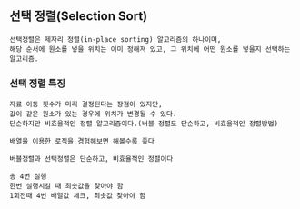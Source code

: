 ## 선택 정렬(Selection Sort)
    선택정렬은 제자리 정렬(in-place sorting) 알고리즘의 하나이며,
    해당 순서에 원소를 넣을 위치는 이미 정해져 있고, 그 위치에 어떤 원소를 넣을지 선택하는 알고리즘.

### 선택 정렬 특징
    자료 이동 횟수가 미리 결정된다는 장점이 있지만,
    값이 같은 원소가 있는 경우에 위치가 변경될 수 있다.
    단순하지만 비효율적인 정렬 알고리즘이다.(버블 정렬도 단순하고, 비효율적인 정렬방법)

```
배열을 이용한 로직을 경험해보면 해볼수록 좋다

버블정렬과 선택정렬은 단순하고, 비효율적인 정렬이다

총 4번 실행
한번 실행시킬 때 최솟값을 찾아야 함
1회전때 4번 배열값 체크, 최솟값 찾아야 함
```
